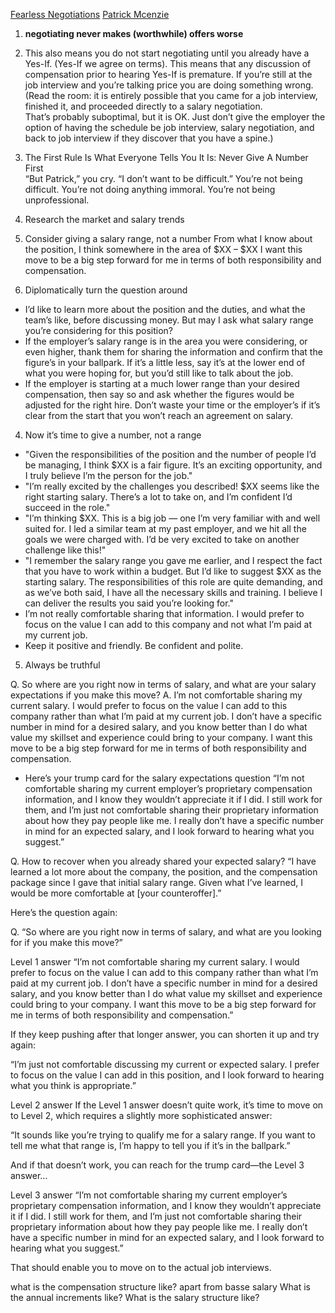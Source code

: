 [Fearless Negotiations](https://fearlesssalarynegotiation.com/salary-expectations-interview-question/)
[Patrick Mcenzie](https://www.kalzumeus.com/2012/01/23/salary-negotiation/)

1. **negotiating never makes (worthwhile) offers worse**    
2. This also means you do not start negotiating until you already have a Yes-If. (Yes-If we agree on terms). 
This means that any discussion of compensation prior to hearing Yes-If is premature.  If you’re still at the job interview and you’re talking price you are doing something wrong.  
(Read the room: it is entirely possible that you came for a job interview, finished it, and proceeded directly to a salary negotiation.  
That’s probably suboptimal, but it is OK.  Just don’t give the employer the option of having the schedule be job interview,
 salary negotiation, and back to job interview if they discover that you have a spine.)     
3. The First Rule Is What Everyone Tells You It Is: Never Give A Number First       
“But Patrick,” you cry.  “I don’t want to be difficult.”  You’re not being difficult.  You’re not doing anything immoral.  You’re not being unprofessional.     


1. Research the market and salary trends
2. Consider giving a salary range, not a number
From what I know about the position, I think somewhere in the area of $XX – $XX
I want this move to be a big step forward for me in terms of both responsibility and compensation.
3. Diplomatically turn the question around
- I’d like to learn more about the position and the duties, and what the team’s like, before discussing money. But may I ask what salary range you’re considering for this position?
- If the employer’s salary range is in the area you were considering, or even higher, thank them for sharing the information and confirm that the figure’s in your ballpark. If it’s a little less, say it’s at the lower end of what you were hoping for, but you’d still like to talk about the job.
- If the employer is starting at a much lower range than your desired compensation, then say so and ask whether the figures would be adjusted for the right hire. Don’t waste your time or the employer’s if it’s clear from the start that you won’t reach an agreement on salary.
4. Now it’s time to give a number, not a range
- "Given the responsibilities of the position and the number of people I’d be managing, I think $XX is a fair figure. It’s an exciting opportunity, and I truly believe I’m the person for the job."
- "I’m really excited by the challenges you described! $XX seems like the right starting salary. There’s a lot to take on, and I’m confident I’d succeed in the role."
- "I’m thinking $XX. This is a big job — one I’m very familiar with and well suited for. I led a similar team at my past employer, and we hit all the goals we were charged with. I’d be very excited to take on another challenge like this!"
- "I remember the salary range you gave me earlier, and I respect the fact that you have to work within a budget. But I’d like to suggest $XX as the starting salary. The responsibilities of this role are quite demanding, and as we’ve both said, I have all the necessary skills and training. I believe I can deliver the results you said you’re looking for."
- I’m not really comfortable sharing that information. I would prefer to focus on the value I can add to this company and not what I’m paid at my current job.
- Keep it positive and friendly. Be confident and polite.
5. Always be truthful

Q. So where are you right now in terms of salary, and what are your salary expectations if you make this move?
A. I’m not comfortable sharing my current salary. I would prefer to focus on the value I can add to this company rather than what I’m paid at my current job. I don’t have a specific number in mind for a desired salary, and you know better than I do what value my skillset and experience could bring to your company. I want this move to be a big step forward for me in terms of both responsibility and compensation.


- Here’s your trump card for the salary expectations question
“I’m not comfortable sharing my current employer’s proprietary compensation information, and I know they wouldn’t appreciate it if I did. I still work for them, and I’m just not comfortable sharing their proprietary information about how they pay people like me. I really don’t have a specific number in mind for an expected salary, and I look forward to hearing what you suggest.”

Q. How to recover when you already shared your expected salary?
“I have learned a lot more about the company, the position, and the compensation package since I gave that initial salary range. Given what I’ve learned, I would be more comfortable at [your counteroffer].”



Here’s the question again:

Q. “So where are you right now in terms of salary, and what are you looking for if you make this move?”

Level 1 answer
“I’m not comfortable sharing my current salary. I would prefer to focus on the value I can add to this company rather than what I’m paid at my current job. I don’t have a specific number in mind for a desired salary, and you know better than I do what value my skillset and experience could bring to your company. I want this move to be a big step forward for me in terms of both responsibility and compensation.”

If they keep pushing after that longer answer, you can shorten it up and try again:

“I’m just not comfortable discussing my current or expected salary. I prefer to focus on the value I can add in this position, and I look forward to hearing what you think is appropriate.”

Level 2 answer
If the Level 1 answer doesn’t quite work, it’s time to move on to Level 2, which requires a slightly more sophisticated answer:

“It sounds like you’re trying to qualify me for a salary range. If you want to tell me what that range is, I’m happy to tell you if it’s in the ballpark.”

And if that doesn’t work, you can reach for the trump card—the Level 3 answer…

Level 3 answer
“I’m not comfortable sharing my current employer’s proprietary compensation information, and I know they wouldn’t appreciate it if I did. I still work for them, and I’m just not comfortable sharing their proprietary information about how they pay people like me. I really don’t have a specific number in mind for an expected salary, and I look forward to hearing what you suggest.”

That should enable you to move on to the actual job interviews.


what is the compensation structure like? apart from basse salary
What is the annual increments like?
What is the salary structure like?